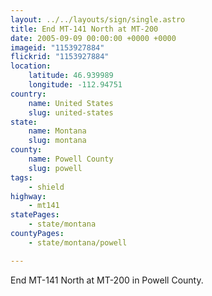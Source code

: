 ```yaml
---
layout: ../../layouts/sign/single.astro
title: End MT-141 North at MT-200
date: 2005-09-09 00:00:00 +0000 +0000
imageid: "1153927884"
flickrid: "1153927884"
location:
    latitude: 46.939989
    longitude: -112.94751
country:
    name: United States
    slug: united-states
state:
    name: Montana
    slug: montana
county:
    name: Powell County
    slug: powell
tags:
    - shield
highway:
    - mt141
statePages:
    - state/montana
countyPages:
    - state/montana/powell

---
```

End MT-141 North at MT-200 in Powell County.